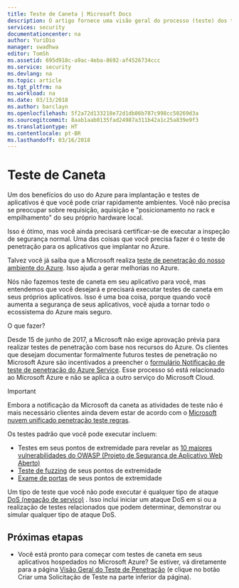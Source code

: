 ```yaml
---
title: Teste de Caneta | Microsoft Docs
description: O artigo fornece uma visão geral do processo (teste) dos testes de penetração e de como executar o teste de caneta em seus aplicativos em execução na infraestrutura do Azure.
services: security
documentationcenter: na
author: YuriDio
manager: swadhwa
editor: TomSh
ms.assetid: 695d918c-a9ac-4eba-8692-af4526734ccc
ms.service: security
ms.devlang: na
ms.topic: article
ms.tgt_pltfrm: na
ms.workload: na
ms.date: 03/13/2018
ms.author: barclayn
ms.openlocfilehash: 5f2a72d133218e72d1db86b787c998cc50269d3a
ms.sourcegitcommit: 8aab1aab0135fad24987a311b42a1c25a839e9f3
ms.translationtype: HT
ms.contentlocale: pt-BR
ms.lasthandoff: 03/16/2018
---
```

# <a name="pen-testing"></a>Teste de Caneta
Um dos benefícios do uso do Azure para implantação e testes de aplicativos é que você pode criar rapidamente ambientes.  Você não precisa se preocupar sobre requisição, aquisição e "posicionamento no rack e empilhamento" do seu próprio hardware local.

Isso é ótimo, mas você ainda precisará certificar-se de executar a inspeção de segurança normal. Uma das coisas que você precisa fazer é o teste de penetração para os aplicativos que implantar no Azure.

Talvez você já saiba que a Microsoft realiza [teste de penetração do nosso ambiente do Azure](https://gallery.technet.microsoft.com/Cloud-Red-Teaming-b837392e). Isso ajuda a gerar melhorias no Azure. 

Nós não fazemos teste de caneta em seu aplicativo para você, mas entendemos que você desejará e precisará executar testes de caneta em seus próprios aplicativos. Isso é uma boa coisa, porque quando você aumenta a segurança de seus aplicativos, você ajuda a tornar todo o ecossistema do Azure mais seguro.

O que fazer?

Desde 15 de junho de 2017, a Microsoft não exige aprovação prévia para realizar testes de penetração com base nos recursos do Azure. Os clientes que desejam documentar formalmente futuros testes de penetração no Microsoft Azure são incentivados a preencher o [formulário Notificação de teste de penetração do Azure Service](https://portal.msrc.microsoft.com/en-us/engage/pentest). Esse processo só está relacionado ao Microsoft Azure e não se aplica a outro serviço do Microsoft Cloud. 

>[!IMPORTANT] 
>Embora a notificação da Microsoft da caneta as atividades de teste não é mais necessário clientes ainda devem estar de acordo com o [Microsoft nuvem unificado penetração teste regras](https://technet.microsoft.com/en-us/mt784683). 

Os testes padrão que você pode executar incluem:

* Testes em seus pontos de extremidade para revelar as [10 maiores vulnerabilidades do OWASP (Projeto de Segurança de Aplicativo Web Aberto)](https://www.owasp.org/index.php/Category:OWASP_Top_Ten_Project)
* [Teste de fuzzing](https://blogs.microsoft.com/cybertrust/2007/09/20/fuzz-testing-at-microsoft-and-the-triage-process/) de seus pontos de extremidade
* [Exame de portas](https://en.wikipedia.org/wiki/Port_scanner) de seus pontos de extremidade

Um tipo de teste que você não pode executar é qualquer tipo de ataque [DoS (negação de serviço)](https://en.wikipedia.org/wiki/Denial-of-service_attack) . Isso inclui iniciar um ataque DoS em si ou a realização de testes relacionados que podem determinar, demonstrar ou simular qualquer tipo de ataque DoS.

## <a name="next-steps"></a>Próximas etapas

- Você está pronto para começar com testes de caneta em seus aplicativos hospedados no Microsoft Azure? Se estiver, vá diretamente para a página [Visão Geral do Teste de Penetração](https://technet.microsoft.com/library/mt784683.aspx) (e clique no botão Criar uma Solicitação de Teste na parte inferior da página). 